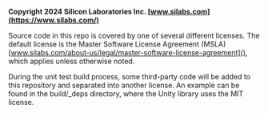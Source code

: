 **Copyright 2024 Silicon Laboratories Inc. [www.silabs.com](https://www.silabs.com/)**

Source code in this repo is covered by one of several different licenses.
The default license is the Master Software License Agreement (MSLA)
[www.silabs.com/about-us/legal/master-software-license-agreement](),
which applies unless otherwise noted.

During the unit test build process, some third-party code will be added to this repository and separated into another license.
An example can be found in the build/_deps directory, where the Unity library uses the MIT license.
